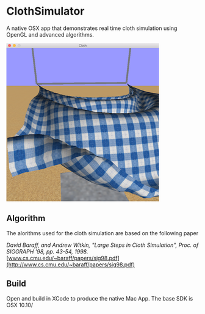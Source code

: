 # ClothSimulator
A native OSX app that demonstrates real time cloth simulation using OpenGL and advanced algorithms.

![screenshot](cloth.png)

## Algorithm

The alorithms used for the cloth simulation are based on the following paper

*David Baraff, and Andrew Witkin, "Large Steps in Cloth Simulation", Proc. of SIGGRAPH '98, pp. 43-54, 1998.* [www.cs.cmu.edu/~baraff/papers/sig98.pdf](http://www.cs.cmu.edu/~baraff/papers/sig98.pdf)

## Build

Open and build in XCode to produce the native Mac App. The base SDK is OSX 10.10/


